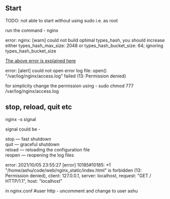 ## Start

TODO: not able to start without using sudo i.e. as root  

run the command - nginx  

error:
nginx: [warn] could not build optimal types_hash, you should increase either types_hash_max_size: 2048 or types_hash_bucket_size: 64; ignoring types_hash_bucket_size

[The above error is explained here](https://stackoverflow.com/questions/46031491/nginx-on-fedora-26-could-not-build-optimal-types-hash-error-message)  

error:
[alert] could not open error log file: open() "/var/log/nginx/access.log" failed (13: Permission denied)  

for simplicity change the permission using - sudo chmod 777 /var/log/nginx/access.log  


## stop, reload, quit etc

nginx -s signal  


signal could be - 

stop — fast shutdown  
quit — graceful shutdown  
reload — reloading the configuration file  
reopen — reopening the log files  

error:
2021/10/05 23:55:27 [error] 10185#10185: *1 "/home/ashu/code/web/nginx_static/index.html" is forbidden (13: Permission denied), client: 127.0.0.1, server: localhost, request: "GET / HTTP/1.1", host: "localhost"

in nginx.conf 
#user http - uncomment and change to user ashu  
